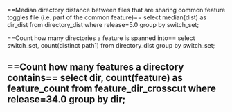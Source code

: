 ==Median directory distance between files that are sharing common feature toggles file (i.e. part of the common feature)==
select median(dist) as dir_dist from directory_dist where release=5.0 group by switch_set;

==Count how many directories a feature is spanned into==
select switch_set, count(distinct path1) from directory_dist group by switch_set;

==Count how many features a directory contains==
select dir, count(feature) as feature_count from feature_dir_crosscut where release=34.0 group by dir;
--

